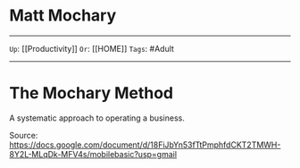 # Matt Mochary

---

`Up`: [[Productivity]] `Or`: [[HOME]] `Tags`: #Adult

---

# The Mochary Method

A systematic approach to operating a business.

Source: https://docs.google.com/document/d/18FiJbYn53fTtPmphfdCKT2TMWH-8Y2L-MLqDk-MFV4s/mobilebasic?usp=gmail